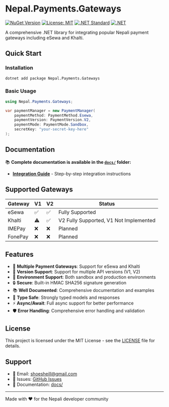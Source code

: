 # Nepal.Payments.Gateways

[![NuGet Version](https://img.shields.io/nuget/v/Nepal.Payments.Gateways.svg)](https://www.nuget.org/packages/Nepal.Payments.Gateways/)
[![License: MIT](https://img.shields.io/badge/License-MIT-yellow.svg)](https://opensource.org/licenses/MIT)
[![.NET Standard](https://img.shields.io/badge/.NET%20Standard-2.1-blue.svg)](https://docs.microsoft.com/en-us/dotnet/standard/net-standard)
[![.NET](https://img.shields.io/badge/.NET-9.0-purple.svg)](https://dotnet.microsoft.com/download/dotnet/9.0)

A comprehensive .NET library for integrating popular Nepali payment gateways including eSewa and Khalti.

## Quick Start

### Installation

```bash
dotnet add package Nepal.Payments.Gateways
```

### Basic Usage

```csharp
using Nepal.Payments.Gateways;

var paymentManager = new PaymentManager(
    paymentMethod: PaymentMethod.Esewa,
    paymentVersion: PaymentVersion.V2,
    paymentMode: PaymentMode.Sandbox,
    secretKey: "your-secret-key-here"
);
```

## Documentation

📚 **Complete documentation is available in the [`docs/`](docs/) folder:**

- **[Integration Guide](docs/INTEGRATION_GUIDE.md)** - Step-by-step integration instructions

## Supported Gateways

| Gateway | V1 | V2 | Status |
|---------|----|----|--------|
| eSewa   | ✅ | ✅ | Fully Supported |
| Khalti  | ⚠️ | ✅ | V2 Fully Supported, V1 Not Implemented |
| IMEPay  | ❌ | ❌ | Planned |
| FonePay | ❌ | ❌ | Planned |

## Features

- 🏦 **Multiple Payment Gateways**: Support for eSewa and Khalti
- 🔄 **Version Support**: Support for multiple API versions (V1, V2)
- 🧪 **Environment Support**: Both sandbox and production environments
- 🔒 **Secure**: Built-in HMAC SHA256 signature generation
- 📚 **Well Documented**: Comprehensive documentation and examples
- 🎯 **Type Safe**: Strongly typed models and responses
- ⚡ **Async/Await**: Full async support for better performance
- 🛡️ **Error Handling**: Comprehensive error handling and validation

## License

This project is licensed under the MIT License - see the [LICENSE](LICENSE) file for details.

## Support

- 📧 Email: shoesheill@gmail.com
- 🐛 Issues: [GitHub Issues](https://github.com/shoesheill/Nepal.Payments.Gateways/issues)
- 📖 Documentation: [docs/](docs/)

---

Made with ❤️ for the Nepali developer community